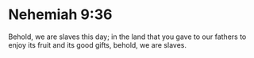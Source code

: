 # Nehemiah 9:36

Behold, we are slaves this day; in the land that you gave to our fathers to enjoy its fruit and its good gifts, behold, we are slaves.
